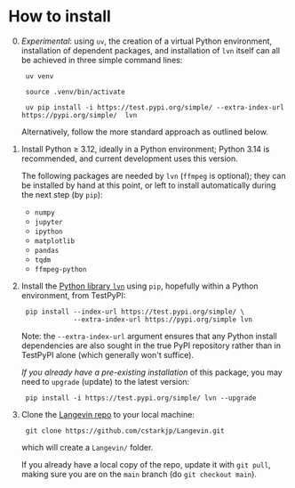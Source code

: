 # How to install

0. *Experimental*: using `uv`, the creation of a virtual Python environment, installation of dependent packages, and installation of `lvn` itself can all be achieved in three simple command lines:

        uv venv

        source .venv/bin/activate

        uv pip install -i https://test.pypi.org/simple/ --extra-index-url https://pypi.org/simple/  lvn

    Alternatively, follow the more standard approach as outlined below.

1. Install Python $\geq$ 3.12, ideally in a Python environment; Python 3.14 is recommended, and current development uses this version. 

    The following packages are needed by `lvn` (`ffmpeg` is optional); they can be installed by hand at this point, or left to install automatically during the next step (by `pip`):
    
    - `numpy`
    - `jupyter`
    - `ipython`
    - `matplotlib`  
    - `pandas`
    - `tqdm`
    - `ffmpeg-python`

    

2. Install the [Python library `lvn`](https://test.pypi.org/project/lvn/) using `pip`, hopefully within a Python environment, from TestPyPI:

        pip install --index-url https://test.pypi.org/simple/ \
                    --extra-index-url https://pypi.org/simple lvn

    Note: the `--extra-index-url` argument ensures that any Python install
    dependencies are also sought in the true PyPI repository rather
    than in TestPyPI alone (which generally won't suffice). 

    _If you already have a pre-existing installation_ of this package, you may need to `upgrade` (update) to the latest version:

    
        pip install -i https://test.pypi.org/simple/ lvn --upgrade

3. Clone the [Langevin repo](https://github.com/cstarkjp/Langevin/tree/main) to your local machine:

        git clone https://github.com/cstarkjp/Langevin.git

    which will create a `Langevin/` folder. 

    If you already have a local copy of the repo, update it with `git pull`, making sure you are on the `main` branch (do `git checkout main`).
